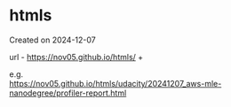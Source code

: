 # htmls
Created on 2024-12-07

url - https://nov05.github.io/htmls/ + <file repo dir>

e.g.   
https://nov05.github.io/htmls/udacity/20241207_aws-mle-nanodegree/profiler-report.html  
